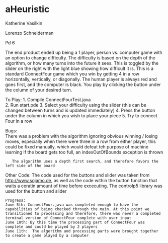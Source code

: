 # aHeuristic

Katherine Vasilkin

Lorenzo Schneiderman

Pd 6
 
   The end product ended up being a 1 player, person vs. computer game with an option to change difficulty. The difficulty is based on the depth of the algorithm, or how many turns into the future it sees. This is toggled by the slider on the right with the light blue showing how difficult it is. This is a standard ConnectFour game which you win by getting 4 in a row horizontally, vertically, or diagonally. The human player is always red and goes first, and the computer is black. You play by clicking the button under the column of your desired turn. 

   To Play:	
                1. Compile ConnectFourTest.java 	
                2. Run start.pde
                3. Select your difficulty using the slider (this can be changed between turns and is updated immediately)
                4. Press the button under the column in which you wish to place your piece
	        5. Try to connect Four in a row

   Bugs:	
   There was a problem with the algorithm ignoring obvious winning / losing  moves, especially when there were three in a row from either player, this could be fixed manually, which would defeat teh purpose of machine learning
If the board gets too full, an indexOutOfBounds exception is thrown

	   The algorithm uses a depth first search, and therefore favors the left side of the board	

   Other Code:
		The code used for the buttons and slider was taken from http://www.sojamo.de, as well as the code within the button function that waits a ceratin amount of time before excecuting. The controlp5 library was used for the button and slider

	Progress:
	June 5th: ConnectFour.java was completed enough to have the capabilities of being checked through the main. At this point we transitioned to processing and therefore, there was never a completed terminal version of ConnectFour complete with user input
	June 10th: By this time the processing part of ConnectFour was complete and could be played by 2 players
	June 11th:  The algorithm and processing parts were brought together to create a game played by a computer
